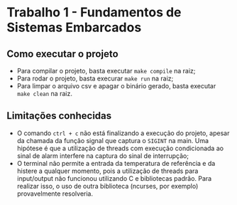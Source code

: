 # Trabalho 1 - Fundamentos de Sistemas Embarcados

## Como executar o projeto

* Para compilar o projeto, basta executar ```make compile``` na raiz;
* Para rodar o projeto, basta execurar ```make run``` na raiz;
* Para limpar o arquivo csv e apagar o binário gerado, basta executar ```make clean``` na raiz.

## Limitações conhecidas

* O comando ```ctrl + c``` não está finalizando a execução do projeto, apesar da chamada da função signal
que captura o ```SIGINT``` na main. Uma hipótese é que a utilização de threads com execução condicionada ao
sinal de alarm interfere na captura do sinal de interrupção;
* O terminal não permite a entrada da temperatura de referência e da histere a qualquer momento, pois a utilização de
threads para input/output não funcionou utilizando C e bibliotecas padrão. Para realizar isso, o uso de outra biblioteca
(ncurses, por exemplo) provavelmente resolveria.
